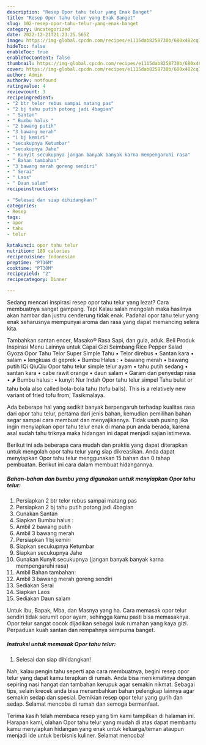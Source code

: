 ```yaml
---
description: "Resep Opor tahu telur yang Enak Banget"
title: "Resep Opor tahu telur yang Enak Banget"
slug: 102-resep-opor-tahu-telur-yang-enak-banget
category: Uncategorized
date: 2022-12-21T21:23:25.565Z
image: https://img-global.cpcdn.com/recipes/e1115dab8258730b/680x482cq70/opor-tahu-telur-foto-resep-utama.jpg
hideToc: false
enableToc: true
enableTocContent: false
thumbnail: https://img-global.cpcdn.com/recipes/e1115dab8258730b/680x482cq70/opor-tahu-telur-foto-resep-utama.jpg
cover: https://img-global.cpcdn.com/recipes/e1115dab8258730b/680x482cq70/opor-tahu-telur-foto-resep-utama.jpg
author: Admin
authorAv: notfound
ratingvalue: 4
reviewcount: 3
recipeingredient:
- "2 btr telor rebus sampai matang pas"
- "2 bj tahu putih potong jadi 4bagian"
- " Santan"
- " Bumbu halus "
- "2 bawang putih"
- "3 bawang merah"
- "1 bj kemiri"
- "secukupnya Ketumbar"
- "secukupnya Jahe"
- " Kunyit secukupnya jangan banyak banyak karna mempengaruhi rasa"
- " Bahan tambahan"
- "3 bawang merah goreng sendiri"
- " Serai"
- " Laos"
- " Daun salam"
recipeinstructions:

- "Selesai dan siap dihidangkan!"
categories:
- Resep
tags:
- opor
- tahu
- telur

katakunci: opor tahu telur 
nutrition: 189 calories
recipecuisine: Indonesian
preptime: "PT36M"
cooktime: "PT30M"
recipeyield: "2"
recipecategory: Dinner

---
```



Sedang mencari inspirasi resep opor tahu telur yang lezat? Cara membuatnya sangat gampang. Tapi Kalau salah mengolah maka hasilnya akan hambar dan justru cenderung tidak enak. Padahal opor tahu telur yang enak seharusnya mempunyai aroma dan rasa yang dapat memancing selera kita.


Tambahkan santan encer, Masako® Rasa Sapi, dan gula, aduk. Beli Produk Inspirasi Menu Lainnya untuk Capai Gizi Seimbang Rice Pepper Salad Gyoza Opor Tahu Telor Super Simple Tahu • Telor direbus • Santan kara • salam • lengkuas di geprek • Bumbu Halus : • bawang merah • bawang putih IQi QiuQiu Opor tahu telur simple telur ayam • tahu putih sedang • santan kara • cabe rawit orange • daun salam • Garam dan penyedap rasa • 🌶 Bumbu halus : • kunyit Nur Indah Opor tahu telur simpel Tahu bulat or tahu bola also called bola-bola tahu (tofu balls). This is a relatively new variant of fried tofu from; Tasikmalaya.

Ada beberapa hal yang sedikit banyak berpengaruh terhadap kualitas rasa dari opor tahu telur, pertama dari jenis bahan, kemudian pemilihan bahan segar sampai cara membuat dan menyajikannya. Tidak usah pusing jika ingin menyiapkan opor tahu telur enak di mana pun anda berada, karena asal sudah tahu triknya maka hidangan ini dapat menjadi sajian istimewa.


Berikut ini ada beberapa cara mudah dan praktis yang dapat diterapkan untuk mengolah opor tahu telur yang siap dikreasikan. Anda dapat menyiapkan Opor tahu telur menggunakan 15 bahan dan 0 tahap pembuatan. Berikut ini cara dalam membuat hidangannya.

<!--inarticleads1-->

##### Bahan-bahan dan bumbu yang digunakan untuk menyiapkan Opor tahu telur:

1. Persiapkan 2 btr telor rebus sampai matang pas
1. Persiapkan 2 bj tahu putih potong jadi 4bagian
1. Gunakan  Santan
1. Siapkan  Bumbu halus :
1. Ambil 2 bawang putih
1. Ambil 3 bawang merah
1. Persiapkan 1 bj kemiri
1. Siapkan secukupnya Ketumbar
1. Siapkan secukupnya Jahe
1. Gunakan  Kunyit secukupnya (jangan banyak banyak karna mempengaruhi rasa)
1. Ambil  Bahan tambahan:
1. Ambil 3 bawang merah goreng sendiri
1. Sediakan  Serai
1. Siapkan  Laos
1. Sediakan  Daun salam


Untuk Ibu, Bapak, Mba, dan Masnya yang ha. Cara memasak opor telur sendiri tidak serumit opor ayam, sehingga kamu pasti bisa memasaknya. Opor telur sangat cocok dijadikan sebagai lauk rumahan yang kaya gizi. Perpaduan kuah santan dan rempahnya sempurna banget. 

<!--inarticleads2-->

##### Instruksi untuk memasak Opor tahu telur:


1. Selesai dan siap dihidangkan!

Nah, kalau pengin tahu seperti apa cara membuatnya, begini resep opor telur yang dapat kamu terapkan di rumah. Anda bisa menikmatinya dengan sepiring nasi hangat dan tambahan kerupuk agar semakin nikmat. Sebagai tips, selain krecek anda bisa menambahkan bahan pelengkap lainnya agar semakin sedap dan spesial. Demikian resep opor telur yang gurih dan sedap. Selamat mencoba di rumah dan semoga bermanfaat. 

Terima kasih telah membaca resep yang tim kami tampilkan di halaman ini. Harapan kami, olahan Opor tahu telur yang mudah di atas dapat membantu kamu menyiapkan hidangan yang enak untuk keluarga/teman ataupun menjadi ide untuk berbisnis kuliner. Selamat mencoba!
